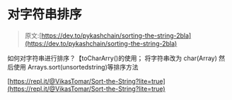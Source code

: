 # 对字符串排序

> 原文:[https://dev.to/pykashchain/sorting-the-string-2bla](https://dev.to/pykashchain/sorting-the-string-2bla)

如何对字符串进行排序？【toCharArry()的使用；
将字符串改为 char(Array)
然后使用 Arrays.sort(unsortedstring)等排序方法

[https://repl.it/@VikasTomar/Sort-the-String?lite=true](https://repl.it/@VikasTomar/Sort-the-String?lite=true)